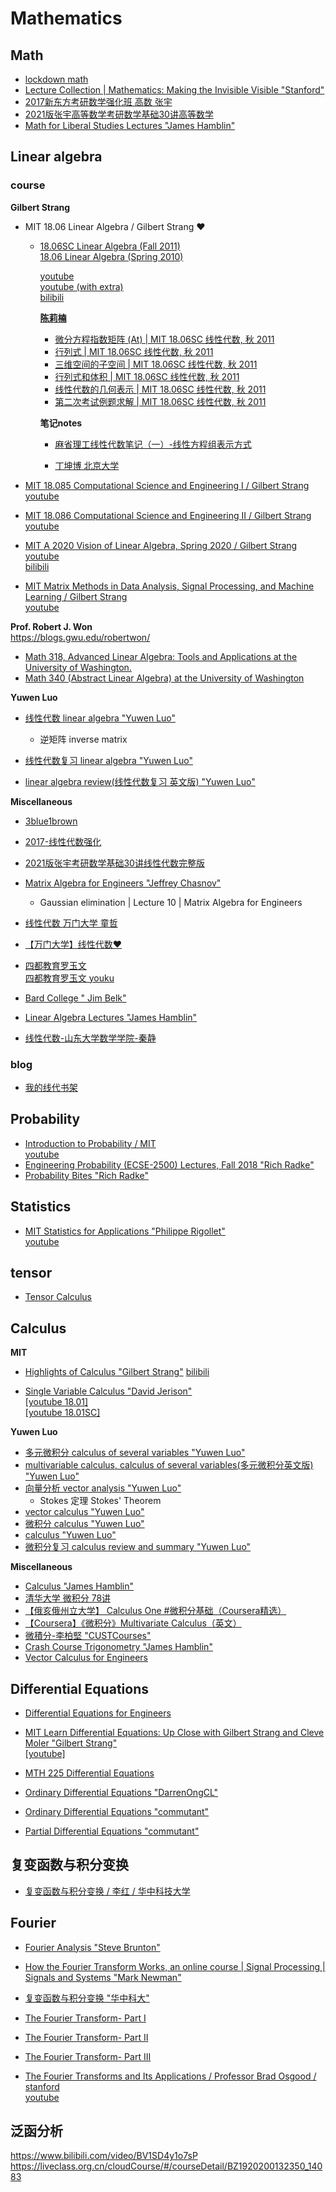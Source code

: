 # Mathematics


## Math

- [lockdown math](https://www.youtube.com/watch?v=ppWPuXsnf1Q&list=PLZHQObOWTQDP5CVelJJ1bNDouqrAhVPev)  
- [Lecture Collection | Mathematics: Making the Invisible Visible "Stanford"](https://www.youtube.com/watch?v=pk49iM9OT_0&list=PLpGHT1n4-mAvzAtg6Qo8aTld6goSPxo4o)  
- [2017新东方考研数学强化班 高数 张宇](https://www.youtube.com/playlist?list=PLPVDPEUcHjf7L-KNqT7wEdUEfO0_EIRG6)  
- [2021版张宇高等数学考研数学基础30讲高等数学](https://www.bilibili.com/video/BV1ME411M7hp)  
- [Math for Liberal Studies Lectures "James Hamblin"](https://www.youtube.com/playlist?list=PLNr8B4XHL5kFmEhHZnxqdAiAwVSg80QbA)





## Linear algebra  

### course

**Gilbert Strang**
- MIT 18.06 Linear Algebra / Gilbert Strang ❤️  
  - [18.06SC Linear Algebra (Fall 2011)](https://ocw.mit.edu/courses/mathematics/18-06sc-linear-algebra-fall-2011/index.htm)  
    [18.06 Linear Algebra (Spring 2010)](https://ocw.mit.edu/courses/mathematics/18-06-linear-algebra-spring-2010/)  

    [youtube](https://www.youtube.com/playlist?list=PLE7DDD91010BC51F8)  
    [youtube (with extra)](https://www.youtube.com/playlist?list=PL221E2BBF13BECF6C)  
    [bilibili](https://www.bilibili.com/video/BV1zx411g7gq)

    [**陈莉楠**](https://www.youtube.com/channel/UCEBb1b_L6zDS3xTUrIALZOw/search?query=%E9%99%88%E8%8E%89%E6%A5%A0)  
    - [微分方程指数矩阵 (At) | MIT 18.06SC 线性代数, 秋 2011](https://www.youtube.com/watch?v=nTM6ktBeiH4&list=WL&index=3&t=30s)
    - [行列式 | MIT 18.06SC 线性代数, 秋 2011](https://www.youtube.com/watch?v=ZyYGJc9jNno)  
    - [三维空间的子空间 | MIT 18.06SC 线性代数, 秋 2011](https://www.youtube.com/watch?v=VyPIQ_8QqEk)  
    - [行列式和体积 | MIT 18.06SC 线性代数, 秋 2011](https://www.youtube.com/watch?v=ZuWAwCEMeWE&t=522s)  
    - [线性代数的几何表示 | MIT 18.06SC 线性代数, 秋 2011](https://www.youtube.com/watch?v=mgbjhzDndOY)  
    - [第二次考试例题求解 | MIT 18.06SC 线性代数, 秋 2011](https://www.youtube.com/watch?v=ThxvK9t7DNo)  
  
    **笔记notes**  
    - [麻省理工线性代数笔记（一）-线性方程组表示方式](https://zhuanlan.zhihu.com/p/36524700)
  
    - [丁坤博 北京大学](https://github.com/yizhen20133868/MIT-Linear-Algebra-Notes)

- [MIT 18.085 Computational Science and Engineering I / Gilbert Strang](https://ocw.mit.edu/courses/mathematics/18-085-computational-science-and-engineering-i-fall-2008/)  
  [youtube](https://www.youtube.com/playlist?list=PLF706B428FB7BD52C)  


- [MIT 18.086 Computational Science and Engineering II / Gilbert Strang](https://ocw.mit.edu/courses/mathematics/18-086-mathematical-methods-for-engineers-ii-spring-2006/)  
  [youtube](https://www.youtube.com/playlist?list=PL3A13781649466805)



- [MIT A 2020 Vision of Linear Algebra, Spring 2020 / Gilbert Strang](https://ocw.mit.edu/resources/res-18-010-a-2020-vision-of-linear-algebra-spring-2020/)  
  [youtube](https://www.youtube.com/playlist?list=PLUl4u3cNGP61iQEFiWLE21EJCxwmWvvek)  
  [bilibili](https://www.bilibili.com/video/BV1Ki4y147Kh?p=1)


- [MIT Matrix Methods in Data Analysis, Signal Processing, and Machine Learning / Gilbert Strang](https://ocw.mit.edu/courses/mathematics/18-065-matrix-methods-in-data-analysis-signal-processing-and-machine-learning-spring-2018/)  
  [youtube](https://www.youtube.com/playlist?list=PLUl4u3cNGP63oMNUHXqIUcrkS2PivhN3k)


**Prof. Robert J. Won**  
https://blogs.gwu.edu/robertwon/  
- [Math 318, Advanced Linear Algebra: Tools and Applications at the University of Washington.](https://www.youtube.com/playlist?list=PLoxJTbDttvt4p6zPSy_0zURsJV1kDCqw1)  
- [Math 340 (Abstract Linear Algebra) at the University of Washington](https://www.youtube.com/playlist?list=PLoxJTbDttvt7ny0WEJHWw6-0Sjx7EImIQ)  





**Yuwen Luo**
- [线性代数 linear algebra "Yuwen Luo"](https://www.youtube.com/playlist?list=PLn4oMMSpc3Yl8eQQCob5nr43ACJGHQhmt)  
  - 逆矩阵 inverse matrix

- [线性代数复习 linear algebra "Yuwen Luo"](https://www.youtube.com/playlist?list=PLn4oMMSpc3Yndn02KC17SkfCmS1RA-8Sf)

- [linear algebra review(线性代数复习 英文版) "Yuwen Luo"](https://www.youtube.com/playlist?list=PLn4oMMSpc3YmYkfj_WeN3HFOkKMXj9yRY)









**Miscellaneous**

- [3blue1brown](https://www.youtube.com/playlist?list=PLZHQObOWTQDPD3MizzM2xVFitgF8hE_ab)  

- [2017-线性代数强化](https://www.youtube.com/playlist?list=PLYdE87tyKU5ALNr-oL4xKfp62chdQeZEk)  

- [2021版张宇考研数学基础30讲线性代数完整版](https://www.bilibili.com/video/BV1LV411o7q9)  

- [Matrix Algebra for Engineers "Jeffrey Chasnov"](https://www.youtube.com/playlist?list=PLkZjai-2Jcxlg-Z1roB0pUwFU-P58tvOx)  
  - Gaussian elimination | Lecture 10 | Matrix Algebra for Engineers

- [线性代数 万门大学 童哲](https://www.youtube.com/watch?v=ove0ywl962M&list=PL1rUBzS6ux6peJ_VDGlfRmxmrkjKdboue)  

- [【万门大学】线性代数❤️](https://www.youtube.com/playlist?list=PL0GyqFMD-UCH7c_kURb1bm38t_JQJBAEk)

- [四都教育罗玉文](https://www.sudoedu.com/%e8%a7%86%e9%a2%91%e8%af%be%e7%a8%8b/)  
  [四都教育罗玉文 youku](https://i.youku.com/i/UMzA1MzIwMjM3Ng==/playlists?spm=a2hzp.8244740.0.0)

- [Bard College " Jim Belk"](http://faculty.bard.edu/~belk/math213f15/)

- [Linear Algebra Lectures "James Hamblin"](https://www.youtube.com/playlist?list=PLNr8B4XHL5kGDHOrU4IeI6QNuZHur4F86)

- [线性代数-山东大学数学学院-秦静](https://www.bilibili.com/video/BV1i741157ju)

### blog
- [我的线代书架](https://ccjou.wordpress.com/2011/10/14/%E6%88%91%E7%9A%84%E7%B7%9A%E4%BB%A3%E6%9B%B8%E6%9E%B6/)







## Probability
- [Introduction to Probability / MIT](https://ocw.mit.edu/resources/res-6-012-introduction-to-probability-spring-2018/)  
  [youtube](https://www.youtube.com/playlist?list=PLUl4u3cNGP60hI9ATjSFgLZpbNJ7myAg6)  
- [Engineering Probability (ECSE-2500) Lectures, Fall 2018 "Rich Radke"](https://www.youtube.com/playlist?list=PLuh62Q4Sv7BU1dN2G6ncyiMbML7OXh_Jx)  
- [Probability Bites "Rich Radke"](https://www.youtube.com/playlist?list=PLuh62Q4Sv7BXkeKW4J_2WQBlYhKs_k-pj)  






## Statistics
- [MIT Statistics for Applications "Philippe Rigollet"](https://ocw.mit.edu/courses/mathematics/18-650-statistics-for-applications-fall-2016/)  
  [youtube](https://www.youtube.com/watch?v=VPZD_aij8H0&list=WL&index=67)  



## tensor
- [Tensor Calculus](https://www.youtube.com/playlist?list=PLdgVBOaXkb9D6zw47gsrtE5XqLeRPh27_)


## Calculus

**MIT**
- [Highlights of Calculus "Gilbert Strang"](https://ocw.mit.edu/resources/res-18-005-highlights-of-calculus-spring-2010/)
  [bilibili](https://www.bilibili.com/video/av61776318/)

- [Single Variable Calculus "David Jerison"](https://ocw.mit.edu/courses/mathematics/18-01-single-variable-calculus-fall-2006/)  
  [[youtube 18.01]](https://www.youtube.com/playlist?list=PLE2215608E2574180)  
  [[youtube 18.01SC]](https://www.youtube.com/playlist?list=PL47FB68AD27EE8019)  

**Yuwen Luo**  
- [多元微积分 calculus of several variables "Yuwen Luo"](https://www.youtube.com/playlist?list=PLn4oMMSpc3YnNqTwyg3Lt-5dymCNArbza)
- [multivariable calculus, calculus of several variables(多元微积分英文版) "Yuwen Luo"](https://www.youtube.com/playlist?list=PLn4oMMSpc3YlhUGbbxDURDQnDgzPUUN1e)
- [向量分析 vector analysis "Yuwen Luo"](https://www.youtube.com/playlist?list=PLn4oMMSpc3YnBlRV3ThL2Z5sG0cK8VTTr)
  - Stokes 定理 Stokes' Theorem
- [vector calculus "Yuwen Luo"](https://www.youtube.com/playlist?list=PLn4oMMSpc3YkvNXAs_O-ltToAdsKbM9DX)
- [微积分 calculus "Yuwen Luo"](https://www.youtube.com/playlist?list=PLn4oMMSpc3YmInUfI8zDMhWbCzs9yO0vd)
- [calculus "Yuwen Luo"](https://www.youtube.com/playlist?list=PLn4oMMSpc3Yn6Oj9Fj9jsAb1AscAefHIR)
- [微积分复习 calculus review and summary "Yuwen Luo"](https://www.youtube.com/playlist?list=PLn4oMMSpc3Yma1Pq-QTIqHVw2G8mkrWcl)

**Miscellaneous**

- [Calculus "James Hamblin"](https://www.youtube.com/playlist?list=PLNr8B4XHL5kFc8sV2RD5hU0MSjnJvAiiP)
- [清华大学 微积分 78讲](https://www.bilibili.com/video/av22429434/)
- [【俄亥俄州立大学】 Calculus One #微积分基础（Coursera精选）](https://www.bilibili.com/video/av64578050/?p=1)
- [【Coursera】《微积分》Multivariate Calculus（英文）](https://www.bilibili.com/video/av45853362?p=2)
- [微積分-李柏堅 "CUSTCourses"](https://www.youtube.com/c/CUSTCourses/playlists?view=50&sort=dd&shelf_id=18)
- [Crash Course Trigonometry "James Hamblin"](https://www.youtube.com/playlist?list=PLNr8B4XHL5kHugFwIm1F064iJTJaXhdrh)
- [Vector Calculus for Engineers](https://www.youtube.com/playlist?list=PLkZjai-2JcxnYmkg6fpzz4WFumGVl7MOa)  




## Differential Equations
- [Differential Equations for Engineers](https://www.youtube.com/playlist?list=PLkZjai-2JcxlvaV9EUgtHj1KV7THMPw1w)

- [MIT Learn Differential Equations: Up Close with Gilbert Strang and Cleve Moler "Gilbert Strang"](https://ocw.mit.edu/resources/res-18-009-learn-differential-equations-up-close-with-gilbert-strang-and-cleve-moler-fall-2015/)  
  [[youtube]](https://www.youtube.com/watch?v=ZvL88xqYSak&list=PLUl4u3cNGP63oTpyxCMLKt_JmB0WtSZfG)

- [MTH 225 Differential Equations](https://math.libretexts.org/Courses/Monroe_Community_College/MTH_225_Differential_Equations)

- [Ordinary Differential Equations "DarrenOngCL"](https://www.youtube.com/user/DarrenOngCL/playlists)

- [Ordinary Differential Equations "commutant"](https://www.youtube.com/playlist?list=PLwIFHT1FWIUJYuP5y6YEM4WWrY4kEmIuS)

- [Partial Differential Equations "commutant"](https://www.youtube.com/playlist?list=PLF6061160B55B0203)



## 复变函数与积分变换

- [复变函数与积分变换 / 李红 / 华中科技大学](https://www.youtube.com/playlist?list=PLBPbUxsZM4SaU12qDcb5YbHgHNfwauDro)  


## Fourier
- [Fourier Analysis "Steve Brunton"](https://www.youtube.com/playlist?list=PLMrJAkhIeNNT_Xh3Oy0Y4LTj0Oxo8GqsC&index=17)  

- [How the Fourier Transform Works, an online course | Signal Processing | Signals and Systems "Mark Newman"](https://www.youtube.com/watch?v=R2wC8Oujm8M&list=PLWMUMyAolbNuWse5uM3HBwkrJEVsWOLd6)  

- [复变函数与积分变换 "华中科大"](https://www.youtube.com/watch?v=ynYkgiDI_OA&list=PLBPbUxsZM4SaU12qDcb5YbHgHNfwauDro&index=1)  

-  [The Fourier Transform- Part I](https://www.youtube.com/watch?v=ObklYbQaX24&t=11s)
-  [The Fourier Transform- Part II](https://www.youtube.com/watch?v=QO3kgwYzpZg)
-  [The Fourier Transform- Part III](https://www.youtube.com/watch?v=6-llh6WJo1U) 

- [The Fourier Transforms and Its Applications / Professor Brad Osgood / stanford](https://see.stanford.edu/Course/EE261)  
[youtube](https://www.youtube.com/playlist?list=PLB24BC7956EE040CD)  



## 泛函分析
https://www.bilibili.com/video/BV1SD4y1o7sP
https://liveclass.org.cn/cloudCourse/#/courseDetail/BZ1920200132350_14083






<!-- {{< link "" >}}   -->



